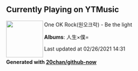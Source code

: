 ## Currently Playing on YTMusic

[<img align="left" width="100" src="https://lh3.googleusercontent.com/2OkFEemKDvytha52vzcASsg47xzrGHsXRSZH2j2lzGsvPOFHFfPmyGorBhl-tyxuYWOQhaRw_UOsCkA">](https://music.youtube.com/watch?v=22MSSp-j_cI)

One OK Rock(원오크락) - Be the light

**Albums**: 人生×僕=

Last updated at 02/26/2021 14:31

#### Generated with [20chan/github-now](https://github.com/20chan/github-now)


<!--
**20chan/20chan** is a ✨ _special_ ✨ repository because its `README.md` (this file) appears on your GitHub profile.

Here are some ideas to get you started:

- 🔭 I’m currently working on ...
- 🌱 I’m currently learning ...
- 👯 I’m looking to collaborate on ...
- 🤔 I’m looking for help with ...
- 💬 Ask me about ...
- 📫 How to reach me: ...
- 😄 Pronouns: ...
- ⚡ Fun fact: ...
-->
